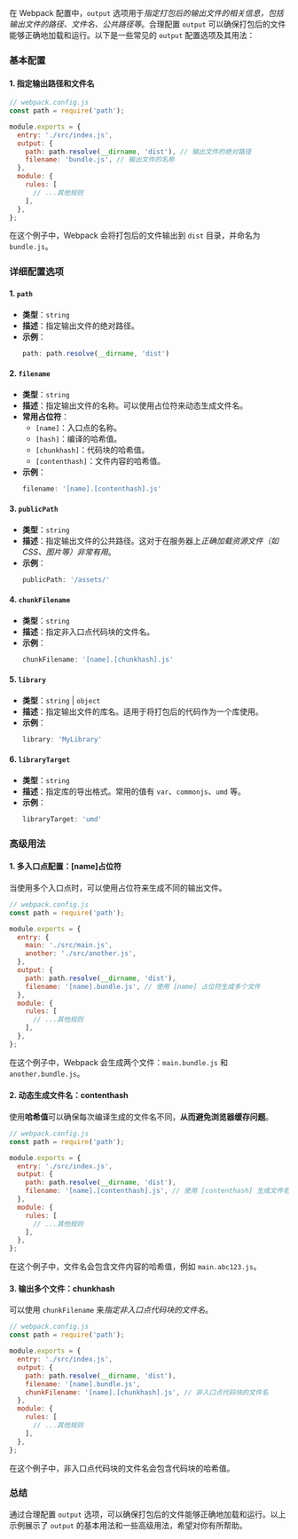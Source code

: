 
在 Webpack 配置中，`output` 选项用于*指定打包后的输出文件的相关信息，包括输出文件的路径、文件名、公共路径等*。合理配置 `output` 可以确保打包后的文件能够正确地加载和运行。以下是一些常见的 `output` 配置选项及其用法：

### 基本配置

#### 1. 指定输出路径和文件名

```javascript
// webpack.config.js
const path = require('path');

module.exports = {
  entry: './src/index.js',
  output: {
    path: path.resolve(__dirname, 'dist'), // 输出文件的绝对路径
    filename: 'bundle.js', // 输出文件的名称
  },
  module: {
    rules: [
      // ...其他规则
    ],
  },
};
```

在这个例子中，Webpack 会将打包后的文件输出到 `dist` 目录，并命名为 `bundle.js`。

### 详细配置选项

#### 1. `path`

- **类型**：`string`
- **描述**：指定输出文件的绝对路径。
- **示例**：
  ```javascript
  path: path.resolve(__dirname, 'dist')
  ```

#### 2. `filename`

- **类型**：`string`
- **描述**：指定输出文件的名称。可以使用占位符来动态生成文件名。
- **常用占位符**：
  - `[name]`：入口点的名称。
  - `[hash]`：编译的哈希值。
  - `[chunkhash]`：代码块的哈希值。
  - `[contenthash]`：文件内容的哈希值。
- **示例**：
  ```javascript
  filename: '[name].[contenthash].js'
  ```

#### 3. `publicPath`

- **类型**：`string`
- **描述**：指定输出文件的公共路径。这对于在服务器上*正确加载资源文件（如 CSS、图片等）非常有用*。
- **示例**：
  ```javascript
  publicPath: '/assets/'
  ```

#### 4. `chunkFilename`

- **类型**：`string`
- **描述**：指定非入口点代码块的文件名。
- **示例**：
  ```javascript
  chunkFilename: '[name].[chunkhash].js'
  ```

#### 5. `library`

- **类型**：`string` | `object`
- **描述**：指定输出文件的库名。适用于将打包后的代码作为一个库使用。
- **示例**：
  ```javascript
  library: 'MyLibrary'
  ```

#### 6. `libraryTarget`

- **类型**：`string`
- **描述**：指定库的导出格式。常用的值有 `var`、`commonjs`、`umd` 等。
- **示例**：
  ```javascript
  libraryTarget: 'umd'
  ```

### 高级用法

#### 1. 多入口点配置：\[name\]占位符

当使用多个入口点时，可以使用占位符来生成不同的输出文件。

```javascript
// webpack.config.js
const path = require('path');

module.exports = {
  entry: {
    main: './src/main.js',
    another: './src/another.js',
  },
  output: {
    path: path.resolve(__dirname, 'dist'),
    filename: '[name].bundle.js', // 使用 [name] 占位符生成多个文件
  },
  module: {
    rules: [
      // ...其他规则
    ],
  },
};
```

在这个例子中，Webpack 会生成两个文件：`main.bundle.js` 和 `another.bundle.js`。

#### 2. 动态生成文件名：contenthash

使用**哈希值**可以确保每次编译生成的文件名不同，**从而避免浏览器缓存问题**。

```javascript
// webpack.config.js
const path = require('path');

module.exports = {
  entry: './src/index.js',
  output: {
    path: path.resolve(__dirname, 'dist'),
    filename: '[name].[contenthash].js', // 使用 [contenthash] 生成文件名
  },
  module: {
    rules: [
      // ...其他规则
    ],
  },
};
```

在这个例子中，文件名会包含文件内容的哈希值，例如 `main.abc123.js`。

#### 3. 输出多个文件：chunkhash

可以使用 `chunkFilename` 来*指定非入口点代码块的文件名*。

```javascript
// webpack.config.js
const path = require('path');

module.exports = {
  entry: './src/index.js',
  output: {
    path: path.resolve(__dirname, 'dist'),
    filename: '[name].bundle.js',
    chunkFilename: '[name].[chunkhash].js', // 非入口点代码块的文件名
  },
  module: {
    rules: [
      // ...其他规则
    ],
  },
};
```

在这个例子中，非入口点代码块的文件名会包含代码块的哈希值。

### 总结

通过合理配置 `output` 选项，可以确保打包后的文件能够正确地加载和运行。以上示例展示了 `output` 的基本用法和一些高级用法，希望对你有所帮助。